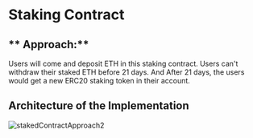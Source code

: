 # Staking Contract

## ** Approach:**  
Users will come and deposit ETH in this staking contract. Users can't withdraw their
staked ETH before 21 days. And After 21 days, the users would get a new ERC20 staking token in their account.


## Architecture of the Implementation
![stakedContractApproach2](https://github.com/user-attachments/assets/58b8198a-edf2-462c-8906-ce27cee6660e)
